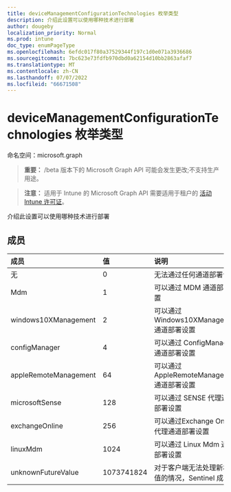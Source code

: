 ```yaml
---
title: deviceManagementConfigurationTechnologies 枚举类型
description: 介绍此设置可以使用哪种技术进行部署
author: dougeby
localization_priority: Normal
ms.prod: intune
doc_type: enumPageType
ms.openlocfilehash: 6efdc017f80a37529344f197c1d0e071a3936686
ms.sourcegitcommit: 7bc623e73fdfb970dbd0a62154d10bb2863afaf7
ms.translationtype: MT
ms.contentlocale: zh-CN
ms.lasthandoff: 07/07/2022
ms.locfileid: "66671508"
---
```

# <a name="devicemanagementconfigurationtechnologies-enum-type"></a>deviceManagementConfigurationTechnologies 枚举类型

命名空间：microsoft.graph

> **重要：** /beta 版本下的 Microsoft Graph API 可能会发生更改;不支持生产用途。

> **注意：** 适用于 Intune 的 Microsoft Graph API 需要适用于租户的 [活动 Intune 许可证](https://go.microsoft.com/fwlink/?linkid=839381)。

介绍此设置可以使用哪种技术进行部署

## <a name="members"></a>成员
|成员|值|说明|
|:---|:---|:---|
|无|0|无法通过任何通道部署设置|
|Mdm|1|可以通过 MDM 通道部署设置|
|windows10XManagement|2|可以通过 Windows10XManagement 通道部署设置|
|configManager|4|可以通过 ConfigManager 通道部署设置|
|appleRemoteManagement|64|可以通过 AppleRemoteManagement 通道部署设置|
|microsoftSense|128|可以通过 SENSE 代理通道部署设置|
|exchangeOnline|256|可以通过Exchange Online代理通道部署设置|
|linuxMdm|1024|可以通过 Linux Mdm 通道部署设置|
|unknownFutureValue|1073741824|对于客户端无法处理新枚举值的情况，Sentinel 成员。|




